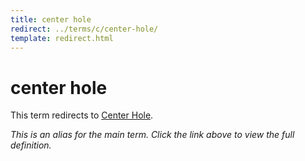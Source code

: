 ```yaml
---
title: center hole
redirect: ../terms/c/center-hole/
template: redirect.html
---
```


# center hole

This term redirects to [Center Hole](../terms/c/center-hole/).

*This is an alias for the main term. Click the link above to view the full definition.*
